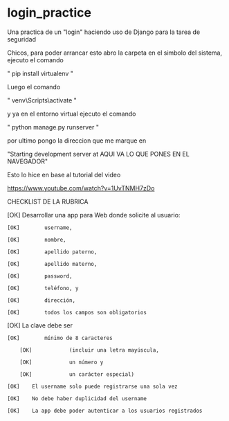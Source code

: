 # login_practice
Una practica de un "login" haciendo uso de Django para la tarea de seguridad

Chicos, para poder arrancar esto abro la carpeta en el simbolo del sistema,
ejecuto el comando

"   pip install virtualenv  "

Luego el comando

"	venv\Scripts\activate	"

y ya en el entorno virtual ejecuto el comando

"	python manage.py runserver	"

por ultimo pongo la direccion que me marque en

"Starting development server at AQUI VA LO QUE PONES EN EL NAVEGADOR"

Esto lo hice en base al tutorial del video

https://www.youtube.com/watch?v=1UvTNMH7zDo

CHECKLIST DE LA RUBRICA

[OK]    Desarrollar una app para Web donde  solicite al usuario:

    [OK]        username,

    [OK]        nombre,

    [OK]        apellido paterno,

    [OK]        apellido materno,

    [OK]        password,

    [OK]        teléfono, y

    [OK]        dirección,

    [OK]        todos los campos son obligatorios
  
[OK]    La clave debe ser

    [OK]        mínimo de 8 caracteres
  
        [OK]            (incluir una letra mayúscula,

        [OK]            un número y

        [OK]            un carácter especial)
    
    [OK]    El username solo puede registrarse una sola vez

    [OK]    No debe haber duplicidad del username

    [OK]    La app debe poder autenticar a los usuarios registrados
